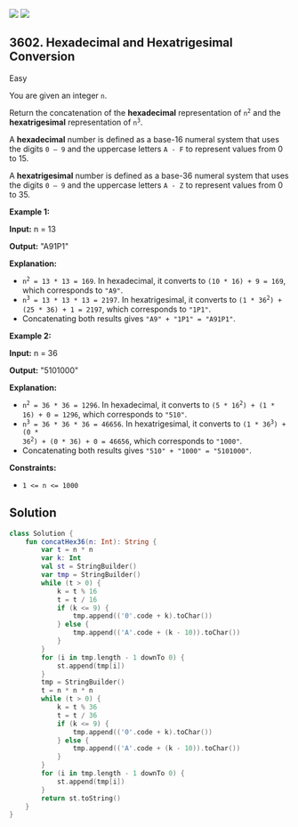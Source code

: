 [![](https://img.shields.io/github/stars/javadev/LeetCode-in-Kotlin?label=Stars&style=flat-square)](https://github.com/javadev/LeetCode-in-Kotlin)
[![](https://img.shields.io/github/forks/javadev/LeetCode-in-Kotlin?label=Fork%20me%20on%20GitHub%20&style=flat-square)](https://github.com/javadev/LeetCode-in-Kotlin/fork)

## 3602\. Hexadecimal and Hexatrigesimal Conversion

Easy

You are given an integer `n`.

Return the concatenation of the **hexadecimal** representation of <code>n<sup>2</sup></code> and the **hexatrigesimal** representation of <code>n<sup>3</sup></code>.

A **hexadecimal** number is defined as a base-16 numeral system that uses the digits `0 – 9` and the uppercase letters `A - F` to represent values from 0 to 15.

A **hexatrigesimal** number is defined as a base-36 numeral system that uses the digits `0 – 9` and the uppercase letters `A - Z` to represent values from 0 to 35.

**Example 1:**

**Input:** n = 13

**Output:** "A91P1"

**Explanation:**

*   <code>n<sup>2</sup> = 13 * 13 = 169</code>. In hexadecimal, it converts to `(10 * 16) + 9 = 169`, which corresponds to `"A9"`.
*   <code>n<sup>3</sup> = 13 * 13 * 13 = 2197</code>. In hexatrigesimal, it converts to <code>(1 * 36<sup>2</sup>) + (25 * 36) + 1 = 2197</code>, which corresponds to `"1P1"`.
*   Concatenating both results gives `"A9" + "1P1" = "A91P1"`.

**Example 2:**

**Input:** n = 36

**Output:** "5101000"

**Explanation:**

*   <code>n<sup>2</sup> = 36 * 36 = 1296</code>. In hexadecimal, it converts to <code>(5 * 16<sup>2</sup>) + (1 * 16) + 0 = 1296</code>, which corresponds to `"510"`.
*   <code>n<sup>3</sup> = 36 * 36 * 36 = 46656</code>. In hexatrigesimal, it converts to <code>(1 * 36<sup>3</sup>) + (0 * 36<sup>2</sup>) + (0 * 36) + 0 = 46656</code>, which corresponds to `"1000"`.
*   Concatenating both results gives `"510" + "1000" = "5101000"`.

**Constraints:**

*   `1 <= n <= 1000`

## Solution

```kotlin
class Solution {
    fun concatHex36(n: Int): String {
        var t = n * n
        var k: Int
        val st = StringBuilder()
        var tmp = StringBuilder()
        while (t > 0) {
            k = t % 16
            t = t / 16
            if (k <= 9) {
                tmp.append(('0'.code + k).toChar())
            } else {
                tmp.append(('A'.code + (k - 10)).toChar())
            }
        }
        for (i in tmp.length - 1 downTo 0) {
            st.append(tmp[i])
        }
        tmp = StringBuilder()
        t = n * n * n
        while (t > 0) {
            k = t % 36
            t = t / 36
            if (k <= 9) {
                tmp.append(('0'.code + k).toChar())
            } else {
                tmp.append(('A'.code + (k - 10)).toChar())
            }
        }
        for (i in tmp.length - 1 downTo 0) {
            st.append(tmp[i])
        }
        return st.toString()
    }
}
```